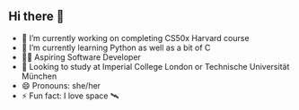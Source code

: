 ## Hi there 👋

- 🔭 I’m currently working on completing CS50x Harvard course
- 🌱 I’m currently learning Python as well as a bit of C
- 🧑‍💻 Aspiring Software Developer
- 🏫 Looking to study at Imperial College London or Technische Universität München
- 😄 Pronouns: she/her
- ⚡ Fun fact: I love space 🛰️
